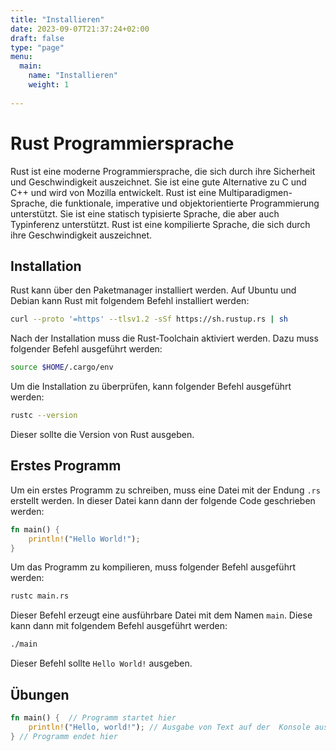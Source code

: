 ```yaml
---
title: "Installieren"
date: 2023-09-07T21:37:24+02:00
draft: false
type: "page"
menu: 
  main:
    name: "Installieren"
    weight: 1
    
---
```


# Rust Programmiersprache
Rust ist eine moderne Programmiersprache, die sich durch ihre Sicherheit und Geschwindigkeit auszeichnet. Sie ist eine gute Alternative zu C und C++ und wird von Mozilla entwickelt. Rust ist eine Multiparadigmen-Sprache, die funktionale, imperative und objektorientierte Programmierung unterstützt. Sie ist eine statisch typisierte Sprache, die aber auch Typinferenz unterstützt. Rust ist eine kompilierte Sprache, die sich durch ihre Geschwindigkeit auszeichnet. 

## Installation
Rust kann über den Paketmanager installiert werden. Auf Ubuntu und Debian kann Rust mit folgendem Befehl installiert werden:
```bash
curl --proto '=https' --tlsv1.2 -sSf https://sh.rustup.rs | sh
```
Nach der Installation muss die Rust-Toolchain aktiviert werden. Dazu muss folgender Befehl ausgeführt werden:
```bash
source $HOME/.cargo/env
```
Um die Installation zu überprüfen, kann folgender Befehl ausgeführt werden:
```bash
rustc --version
```
Dieser sollte die Version von Rust ausgeben.

## Erstes Programm

Um ein erstes Programm zu schreiben, muss eine Datei mit der Endung `.rs` erstellt werden. In dieser Datei kann dann der folgende Code geschrieben werden:
```rust
fn main() {
    println!("Hello World!");
}
```
Um das Programm zu kompilieren, muss folgender Befehl ausgeführt werden:
```bash
rustc main.rs
```
Dieser Befehl erzeugt eine ausführbare Datei mit dem Namen `main`. Diese kann dann mit folgendem Befehl ausgeführt werden:
```bash
./main
```
Dieser Befehl sollte `Hello World!` ausgeben.



## Übungen
```rust
fn main() {  // Programm startet hier
    println!("Hello, world!"); // Ausgabe von Text auf der  Konsole ausgeben Hello, world!
} // Programm endet hier
```

